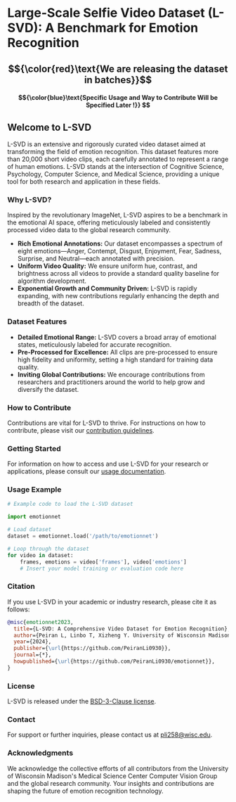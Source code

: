 # Large-Scale Selfie Video Dataset (L-SVD): A Benchmark for Emotion Recognition

## $${\color{red}\text{We are releasing the dataset in batches}}$$ 
#### $${\color{blue}\text{Specific Usage and Way to Contribute Will be Specified Later !}} $$

## Welcome to L-SVD

L-SVD is an extensive and rigorously curated video dataset aimed at transforming the field of emotion recognition. This dataset features more than 20,000 short video clips, each carefully annotated to represent a range of human emotions. L-SVD stands at the intersection of Cognitive Science, Psychology, Computer Science, and Medical Science, providing a unique tool for both research and application in these fields.

### Why L-SVD?

Inspired by the revolutionary ImageNet, L-SVD aspires to be a benchmark in the emotional AI space, offering meticulously labeled and consistently processed video data to the global research community.

- **Rich Emotional Annotations:** Our dataset encompasses a spectrum of eight emotions—Anger, Contempt, Disgust, Enjoyment, Fear, Sadness, Surprise, and Neutral—each annotated with precision.
- **Uniform Video Quality:** We ensure uniform hue, contrast, and brightness across all videos to provide a standard quality baseline for algorithm development.
- **Exponential Growth and Community Driven:** L-SVD is rapidly expanding, with new contributions regularly enhancing the depth and breadth of the dataset.

### Dataset Features

- **Detailed Emotional Range:** L-SVD covers a broad array of emotional states, meticulously labeled for accurate recognition.
- **Pre-Processed for Excellence:** All clips are pre-processed to ensure high fidelity and uniformity, setting a high standard for training data quality.
- **Inviting Global Contributions:** We encourage contributions from researchers and practitioners around the world to help grow and diversify the dataset.

### How to Contribute

Contributions are vital for L-SVD to thrive. For instructions on how to contribute, please visit our [contribution guidelines](#).

### Getting Started

For information on how to access and use L-SVD for your research or applications, please consult our [usage documentation](#).

### Usage Example

```python
# Example code to load the L-SVD dataset

import emotionnet

# Load dataset
dataset = emotionnet.load('/path/to/emotionnet')

# Loop through the dataset
for video in dataset:
    frames, emotions = video['frames'], video['emotions']
    # Insert your model training or evaluation code here
```

### Citation
If you use L-SVD in your academic or industry research, please cite it as follows:

```bibtex
@misc{emotionnet2023,
  title={L-SVD: A Comprehensive Video Dataset for Emotion Recognition},
  author={Peiran L, Linbo T, Xizheng Y. University of Wisconsin Madison},
  year={2024},
  publisher={\url{https://github.com/PeiranLi0930}},
  journal={*},
  howpublished={\url{https://github.com/PeiranLi0930/emotionnet}},
}
```

### License
L-SVD is released under the [BSD-3-Clause license](LICENSE).

### Contact
For support or further inquiries, please contact us at [pli258@wisc.edu](mailto:pli258@wisc.edu).

### Acknowledgments
We acknowledge the collective efforts of all contributors from the University of Wisconsin Madison's Medical Science Center Computer Vision Group and the global research community. Your insights and contributions are shaping the future of emotion recognition technology.
